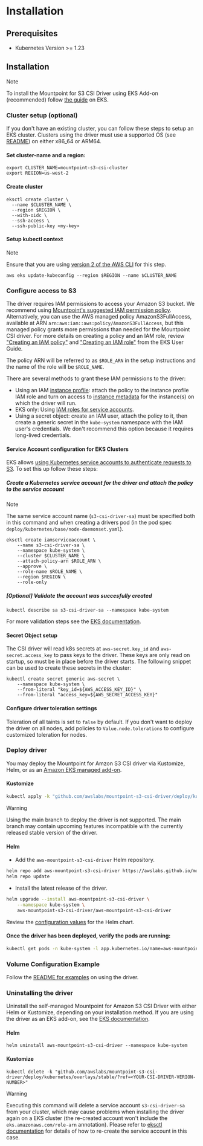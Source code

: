 # Installation

## Prerequisites

* Kubernetes Version >= 1.23

## Installation
> [!NOTE]
> To install the Mountpoint for S3 CSI Driver using EKS Add-on (recommended) follow [the guide](https://docs.aws.amazon.com/eks/latest/userguide/s3-csi.html) on EKS.

### Cluster setup (optional)
If you don't have an existing cluster, you can follow these steps to setup an EKS cluster. Clusters using the driver must use a supported OS (see [README](/README.md#distros-support-matrix)) on either x86_64 or ARM64.

#### Set cluster-name and a region:
```
export CLUSTER_NAME=mountpoint-s3-csi-cluster
export REGION=us-west-2
```

#### Create cluster

```
eksctl create cluster \
  --name $CLUSTER_NAME \
  --region $REGION \
  --with-oidc \
  --ssh-access \
  --ssh-public-key <my-key>
```

#### Setup kubectl context

> [!NOTE]
> Ensure that you are using [version 2 of the AWS CLI](https://docs.aws.amazon.com/cli/latest/userguide/getting-started-install.html) for this step.

```
aws eks update-kubeconfig --region $REGION --name $CLUSTER_NAME
```

### Configure access to S3

The driver requires IAM permissions to access your Amazon S3 bucket. We recommend using [Mountpoint's suggested IAM permission policy](https://github.com/awslabs/mountpoint-s3/blob/main/doc/CONFIGURATION.md#iam-permissions). Alternatively, you can use the AWS managed policy AmazonS3FullAccess, available at ARN `arn:aws:iam::aws:policy/AmazonS3FullAccess`, but this managed policy grants more permissions than needed for the Mountpoint CSI driver. For more details on creating a policy and an IAM role, review ["Creating an IAM policy"](https://docs.aws.amazon.com/eks/latest/userguide/s3-csi.html#s3-create-iam-policy) and ["Creating an IAM role"](https://docs.aws.amazon.com/eks/latest/userguide/s3-csi.html#s3-create-iam-role) from the EKS User Guide.

The policy ARN will be referred to as `$ROLE_ARN` in the setup instructions and the name of the role will be `$ROLE_NAME`.

There are several methods to grant these IAM permissions to the driver:

- Using an IAM [instance profile](https://docs.aws.amazon.com/IAM/latest/UserGuide/id_roles_use_switch-role-ec2_instance-profiles.html): attach the policy to the instance profile IAM role and turn on access to [instance metadata](https://docs.aws.amazon.com/AWSEC2/latest/UserGuide/ec2-instance-metadata.html) for the instance(s) on which the driver will run.
- EKS only: Using [IAM roles for service accounts](https://docs.aws.amazon.com/eks/latest/userguide/iam-roles-for-service-accounts.html).
- Using a secret object: create an IAM user, attach the policy to it, then create a generic secret in the `kube-system` namespace with the IAM user's credentials. We don't recommend this option because it requires long-lived credentials.

#### Service Account configuration for EKS Clusters

EKS allows [using Kubernetes service accounts to authenticate requests to S3](https://docs.aws.amazon.com/eks/latest/userguide/iam-roles-for-service-accounts.html). To set this up follow these steps:

##### Create a Kubernetes service account for the driver and attach the policy to the service account

> [!NOTE]
> The same service account name (`s3-csi-driver-sa`) must be specified both in this command and when creating a drivers pod (in the pod spec `deploy/kubernetes/base/node-daemonset.yaml`).

```
eksctl create iamserviceaccount \
    --name s3-csi-driver-sa \
    --namespace kube-system \
    --cluster $CLUSTER_NAME \
    --attach-policy-arn $ROLE_ARN \
    --approve \
    --role-name $ROLE_NAME \
    --region $REGION \
    --role-only
```
##### [Optional] Validate the account was succesfully created
```
kubectl describe sa s3-csi-driver-sa --namespace kube-system
```

For more validation steps see the [EKS documentation](https://docs.aws.amazon.com/eks/latest/userguide/associate-service-account-role.html).

#### Secret Object setup

The CSI driver will read k8s secrets at `aws-secret.key_id` and `aws-secret.access_key` to pass keys to the driver. These keys are only read on startup, so must be in place before the driver starts. The following snippet can be used to create these secrets in the cluster:

```
kubectl create secret generic aws-secret \
    --namespace kube-system \
    --from-literal "key_id=${AWS_ACCESS_KEY_ID}" \
    --from-literal "access_key=${AWS_SECRET_ACCESS_KEY}"
```

#### Configure driver toleration settings
Toleration of all taints is set to `false` by default. If you don't want to deploy the driver on all nodes, add policies to `Value.node.tolerations` to configure customized toleration for nodes.

### Deploy driver
You may deploy the Mountpoint for Amzon S3 CSI driver via Kustomize, Helm, or as an [Amazon EKS managed add-on](https://docs.aws.amazon.com/eks/latest/userguide/eks-add-ons.html#workloads-add-ons-available-eks).

#### Kustomize
```sh
kubectl apply -k "github.com/awslabs/mountpoint-s3-csi-driver/deploy/kubernetes/overlays/stable/"
```
> [!WARNING]
> Using the main branch to deploy the driver is not supported. The main branch may contain upcoming features incompatible with the currently released stable version of the driver.

#### Helm
- Add the `aws-mountpoint-s3-csi-driver` Helm repository.
```sh
helm repo add aws-mountpoint-s3-csi-driver https://awslabs.github.io/mountpoint-s3-csi-driver
helm repo update
```

- Install the latest release of the driver.
```sh
helm upgrade --install aws-mountpoint-s3-csi-driver \
    --namespace kube-system \
    aws-mountpoint-s3-csi-driver/aws-mountpoint-s3-csi-driver
```

Review the [configuration values](https://github.com/awslabs/mountpoint-s3-csi-driver/blob/main/charts/aws-mountpoint-s3-csi-driver/values.yaml) for the Helm chart.

#### Once the driver has been deployed, verify the pods are running:
```sh
kubectl get pods -n kube-system -l app.kubernetes.io/name=aws-mountpoint-s3-csi-driver
```

### Volume Configuration Example
Follow the [README for examples](https://github.com/awslabs/mountpoint-s3-csi-driver/tree/main/examples/kubernetes/static_provisioning) on using the driver.

### Uninstalling the driver

Uninstall the self-managed Mountpoint for Amazon S3 CSI Driver with either Helm or Kustomize, depending on your installation method. If you are using the driver as an EKS add-on, see the [EKS documentation](https://docs.aws.amazon.com/eks/latest/userguide/managing-add-ons.html).

#### Helm

```
helm uninstall aws-mountpoint-s3-csi-driver --namespace kube-system
```

#### Kustomize

```
kubectl delete -k "github.com/awslabs/mountpoint-s3-csi-driver/deploy/kubernetes/overlays/stable/?ref=<YOUR-CSI-DRIVER-VERION-NUMBER>"
```

> [!WARNING]
> Executing this command will delete a service account `s3-csi-driver-sa` from your cluster, which may cause problems when installing the driver again on a EKS cluster (the re-created account won't include the `eks.amazonaws.com/role-arn` annotation). Please refer to [eksctl documentation](https://eksctl.io/usage/iamserviceaccounts/) for details of how to re-create the service account in this case.
